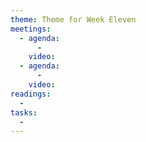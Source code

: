 ```yaml
---
theme: Theme for Week Eleven
meetings:
  - agenda:
      -
    video:
  - agenda:
      -
    video:
readings:
  -
tasks:
  -
---
```

